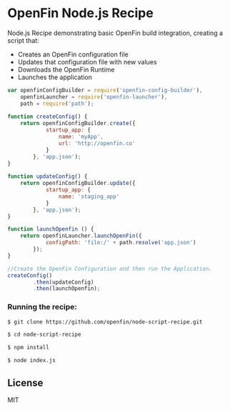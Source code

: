 # OpenFin Node.js Recipe

Node.js Recipe demonstrating basic OpenFin build integration, creating a script that: 

* Creates an OpenFin configuration file
* Updates that configuration file with new values
* Downloads the OpenFin Runtime
* Launches the application

```js
var openfinConfigBuilder = require('openfin-config-builder'),
    openfinLauncher = require('openfin-launcher'),
    path = require('path');
 
function createConfig() {
    return openfinConfigBuilder.create({
            startup_app: {
                name: 'myApp',
                url: 'http://openfin.co'
            }
        }, 'app.json');
}
 
function updateConfig() {
    return openfinConfigBuilder.update({
            startup_app: {
                name: 'staging_app'
            }
        }, 'app.json');
}

function launchOpenfin () {
    return openfinLauncher.launchOpenFin({
            configPath: 'file:/' + path.resolve('app.json')
        });
}

//Create the OpenFin Configuration and then run the Application.
createConfig()
        .then(updateConfig)
        .then(launchOpenfin);
```

### Running the recipe:

```sh
$ git clone https://github.com/openfin/node-script-recipe.git

$ cd node-script-recipe

$ npm install

$ node index.js
```
## License

MIT
